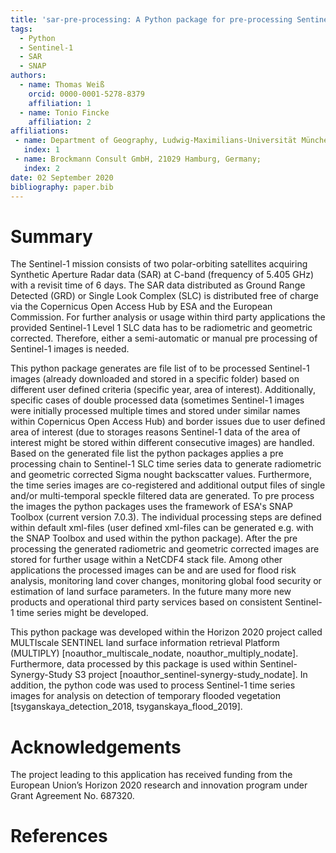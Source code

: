 ```yaml
---
title: 'sar-pre-processing: A Python package for pre-processing Sentinel-1 SLC data with ESA's SNAP Toolbox'
tags:
  - Python
  - Sentinel-1
  - SAR
  - SNAP
authors:
  - name: Thomas Weiß
    orcid: 0000-0001-5278-8379
    affiliation: 1
  - name: Tonio Fincke
    affiliation: 2
affiliations:
 - name: Department of Geography, Ludwig-Maximilians-Universität München, 80333 Munich, Germany
   index: 1
 - name: Brockmann Consult GmbH, 21029 Hamburg, Germany;
   index: 2
date: 02 September 2020
bibliography: paper.bib
---
```


# Summary

The Sentinel-1 mission consists of two polar-orbiting satellites acquiring Synthetic Aperture Radar data (SAR) at C-band (frequency of 5.405 GHz) with a revisit time of 6 days. The SAR data distributed as Ground Range Detected (GRD) or Single Look Complex (SLC) is distributed free of charge via the Copernicus Open Access Hub by ESA and the European Commission. For further analysis or usage within third party applications the provided Sentinel-1 Level 1 SLC data has to be radiometric and geometric corrected. Therefore, either a semi-automatic or manual pre processing of Sentinel-1 images is needed.

This python package generates are file list of to be processed Sentinel-1 images (already downloaded and stored in a specific folder) based on different user defined criteria (specific year, area of interest). Additionally, specific cases of double processed data (sometimes Sentinel-1 images were initially processed multiple times and stored under similar names within Copernicus Open Access Hub) and border issues due to user defined area of interest (due to storages reasons Sentinel-1 data of the area of interest might be stored within different consecutive images) are handled.
Based on the generated file list the python packages applies a pre processing chain to Sentinel-1 SLC time series data to generate radiometric and geometric corrected Sigma nought backscatter values. Furthermore, the time series images are co-registered and additional output files of single and/or multi-temporal speckle filtered data are generated. To pre process the images the python packages uses the framework of ESA's SNAP Toolbox (current version 7.0.3). The individual processing steps are defined within default xml-files (user defined xml-files can be generated e.g. with the SNAP Toolbox and used within the python package). After the pre processing the generated radiometric and geometric corrected images are stored for further usage within a NetCDF4 stack file.
Among other applications the processed images can be and are used for flood risk analysis, monitoring land cover changes, monitoring global food security or estimation of land surface parameters. In the future many more new products and operational third party services based on consistent Sentinel-1 time series might be developed.

This python package was developed within the Horizon 2020 project called MULTIscale SENTINEL land surface information retrieval Platform (MULTIPLY) [noauthor_multiscale_nodate, noauthor_multiply_nodate]. Furthermore, data processed by this package is used within Sentinel-Synergy-Study S3 project [noauthor_sentinel-synergy-study_nodate]. In addition, the python code was used to process Sentinel-1 time series images for analysis on detection of temporary flooded vegetation [tsyganskaya_detection_2018, tsyganskaya_flood_2019].

# Acknowledgements

The project leading to this application has received funding from the European Union’s Horizon 2020 research and innovation program under Grant Agreement No. 687320.

# References
